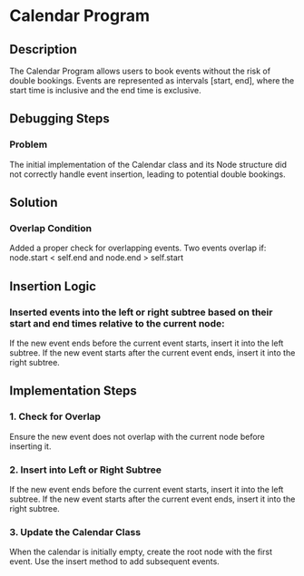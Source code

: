# Calendar Program
## Description
The Calendar Program allows users to book events without the risk of double bookings. Events are represented as intervals [start, end], where the start time is inclusive and the end time is exclusive.

## Debugging Steps
### Problem
The initial implementation of the Calendar class and its Node structure did not correctly handle event insertion, leading to potential double bookings.

## Solution
### Overlap Condition
Added a proper check for overlapping events. Two events overlap if:
node.start < self.end and
node.end > self.start

## Insertion Logic
### Inserted events into the left or right subtree based on their start and end times relative to the current node:
If the new event ends before the current event starts, insert it into the left subtree.
If the new event starts after the current event ends, insert it into the right subtree.

## Implementation Steps

### 1. Check for Overlap
Ensure the new event does not overlap with the current node before inserting it.
### 2. Insert into Left or Right Subtree
If the new event ends before the current event starts, insert it into the left subtree.
If the new event starts after the current event ends, insert it into the right subtree.
### 3. Update the Calendar Class
When the calendar is initially empty, create the root node with the first event.
Use the insert method to add subsequent events.
